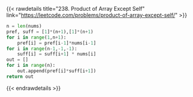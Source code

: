 {{< rawdetails title="238. Product of Array Except Self" link="https://leetcode.com/problems/product-of-array-except-self/" >}}

```python
n = len(nums)
pref, suff = [1]*(n+1),[1]*(n+1)
for i in range(1,n+1):
	pref[i] = pref[i-1]*nums[i-1]
for i in range(n-1,-1,-1):
	suff[i] = suff[i+1] * nums[i]
out = []
for i in range(n):
	out.append(pref[i]*suff[i+1])
return out
```

{{< endrawdetails >}}
